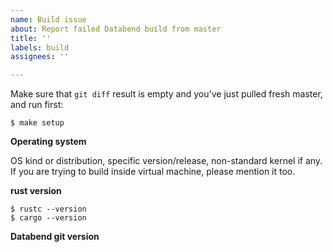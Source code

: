 ```yaml
---
name: Build issue
about: Report failed Databend build from master
title: ''
labels: build
assignees: ''

---
```


Make sure that `git diff` result is empty and you've just pulled fresh master, and run first:
```text
$ make setup
```

**Operating system**

OS kind or distribution, specific version/release, non-standard kernel if any. If you are trying to build inside virtual machine, please mention it too.

**rust version**
```text
$ rustc --version
$ cargo --version
```

**Databend git version**
